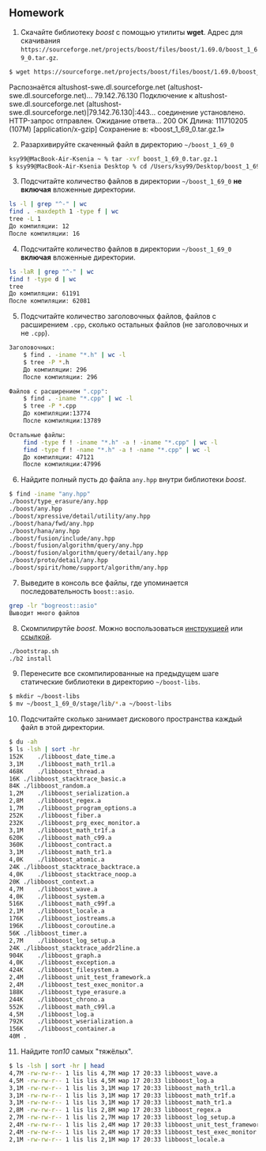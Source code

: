 
## Homework

1) Скачайте библиотеку *boost* с помощью утилиты **wget**. Адрес для скачивания `https://sourceforge.net/projects/boost/files/boost/1.69.0/boost_1_69_0.tar.gz`.
```bash
$ wget https://sourceforge.net/projects/boost/files/boost/1.69.0/boost_1_69_0.tar.gz
```
Распознаётся altushost-swe.dl.sourceforge.net (altushost-swe.dl.sourceforge.net)… 79.142.76.130
Подключение к altushost-swe.dl.sourceforge.net (altushost-swe.dl.sourceforge.net)|79.142.76.130|:443... соединение установлено.
HTTP-запрос отправлен. Ожидание ответа… 200 OK
Длина: 111710205 (107M) [application/x-gzip]
Сохранение в: «boost_1_69_0.tar.gz.1»

2) Разархивируйте скаченный файл в директорию `~/boost_1_69_0`
```bash
ksy99@MacBook-Air-Ksenia ~ % tar -xvf boost_1_69_0.tar.gz.1
$ ksy99@MacBook-Air-Ksenia Desktop % cd /Users/ksy99/Desktop/boost_1_69_0
```
3) Подсчитайте количество файлов в директории `~/boost_1_69_0` **не включая** вложенные директории.
```bash
ls -l | grep "^-" | wc
find . -maxdepth 1 -type f | wc
tree -L 1
До компиляции: 12
После компиляции: 16
```
4) Подсчитайте количество файлов в директории `~/boost_1_69_0` **включая** вложенные директории.
```bash
ls -laR | grep "^-" | wc
find ! -type d | wc
tree
До компиляции: 61191
После компиляции: 62081
```
5) Подсчитайте количество заголовочных файлов, файлов с расширением `.cpp`, сколько остальных файлов (не заголовочных и не `.cpp`).
```bash
Заголовочных:
	$ find . -iname "*.h" | wc -l
	$ tree -P *.h
	До компиляции: 296
	После компиляции: 296

Файлов с расширением ".cpp":
    $ find . -iname "*.cpp" | wc -l
	$ tree -P *.cpp
	До компиляции:13774
	После компиляции:13789

Остальные файлы:
    find -type f ! -iname "*.h" -a ! -iname "*.cpp" | wc -l
	find -type f ! -name "*.h" -a ! -name "*.cpp" | wc -l
	До компиляции: 47121
	После компиляции:47996
```



6) Найдите полный пусть до файла `any.hpp` внутри библиотеки *boost*.
```bash
$ find -iname "any.hpp"
./boost/type_erasure/any.hpp
./boost/any.hpp
./boost/xpressive/detail/utility/any.hpp
./boost/hana/fwd/any.hpp
./boost/hana/any.hpp
./boost/fusion/include/any.hpp
./boost/fusion/algorithm/query/any.hpp
./boost/fusion/algorithm/query/detail/any.hpp
./boost/proto/detail/any.hpp
./boost/spirit/home/support/algorithm/any.hpp
```

7) Выведите в консоль все файлы, где упоминается последовательность `boost::asio`.
```bash
grep -lr "bogreost::asio"
Выводит много файлов
```

8) Скомпилирутйе *boost*. Можно воспользоваться [инструкцией](https://www.boost.org/doc/libs/1_61_0/more/getting_started/unix-variants.html#or-build-custom-binaries) или [ссылкой](https://codeyarns.com/2017/01/24/how-to-build-boost-on-linux/).
```bash
./bootstrap.sh
./b2 install
```

9) Перенесите все скомпилированные на предыдущем шаге статические библиотеки в директорию `~/boost-libs`.
```bash
$ mkdir ~/boost-libs
$ mv ~/boost_1_69_0/stage/lib/*.a ~/boost-libs
```
10) Подсчитайте сколько занимает дискового пространства каждый файл в этой директории.
```bash
$ du -ah 
$ ls -lsh | sort -hr
152K	./libboost_date_time.a
3,1M	./libboost_math_tr1l.a
468K	./libboost_thread.a
16K	./libboost_stacktrace_basic.a
84K	./libboost_random.a
1,2M	./libboost_serialization.a
2,8M	./libboost_regex.a
1,7M	./libboost_program_options.a
252K	./libboost_fiber.a
232K	./libboost_prg_exec_monitor.a
3,1M	./libboost_math_tr1f.a
620K	./libboost_math_c99.a
360K	./libboost_contract.a
3,1M	./libboost_math_tr1.a
4,0K	./libboost_atomic.a
24K	./libboost_stacktrace_backtrace.a
4,0K	./libboost_stacktrace_noop.a
20K	./libboost_context.a
4,7M	./libboost_wave.a
4,0K	./libboost_system.a
516K	./libboost_math_c99f.a
2,1M	./libboost_locale.a
176K	./libboost_iostreams.a
196K	./libboost_coroutine.a
56K	./libboost_timer.a
2,7M	./libboost_log_setup.a
24K	./libboost_stacktrace_addr2line.a
904K	./libboost_graph.a
4,0K	./libboost_exception.a
424K	./libboost_filesystem.a
2,4M	./libboost_unit_test_framework.a
2,4M	./libboost_test_exec_monitor.a
188K	./libboost_type_erasure.a
244K	./libboost_chrono.a
552K	./libboost_math_c99l.a
4,5M	./libboost_log.a
792K	./libboost_wserialization.a
156K	./libboost_container.a
40M	.
```
11) Найдите *топ10* самых "тяжёлых".
```bash
$ ls -lsh | sort -hr | head
4,7M -rw-rw-r-- 1 lis lis 4,7M мар 17 20:33 libboost_wave.a
4,5M -rw-rw-r-- 1 lis lis 4,5M мар 17 20:33 libboost_log.a
3,1M -rw-rw-r-- 1 lis lis 3,1M мар 17 20:33 libboost_math_tr1l.a
3,1M -rw-rw-r-- 1 lis lis 3,1M мар 17 20:33 libboost_math_tr1f.a
3,1M -rw-rw-r-- 1 lis lis 3,1M мар 17 20:33 libboost_math_tr1.a
2,8M -rw-rw-r-- 1 lis lis 2,8M мар 17 20:33 libboost_regex.a
2,7M -rw-rw-r-- 1 lis lis 2,7M мар 17 20:33 libboost_log_setup.a
2,4M -rw-rw-r-- 1 lis lis 2,4M мар 17 20:33 libboost_unit_test_framework.a
2,4M -rw-rw-r-- 1 lis lis 2,4M мар 17 20:33 libboost_test_exec_monitor.a
2,1M -rw-rw-r-- 1 lis lis 2,1M мар 17 20:33 libboost_locale.a
```

